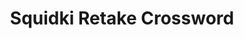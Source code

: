 ---
slug: squidki-retake-crossword
title: Squidki Retake Crossword
description: "Squidki Retake Crossword is an exciting online game. Play for free directly in your browser!"
icon: /images/new_mods/Sprunki Retake Crossword.png
url: https://wowtbc.net/sprunkin/crossword-retake/index.html
previewImage: /images/new_mods/Sprunki Retake Crossword.png
type: new mods

# SEO配置
seo:
  title: "Squidki Retake Crossword - Play Free Online Game | Fun Browser Games"
  description: "Squidki Retake Crossword - Play this fun online game for free in your browser. No download required!"
  ogImage: "/images/new_mods/Sprunki Retake Crossword.png"
  keywords: "squidki-retake-crossword, online game, browser game, free game, new mods game, play online"

videoUrls:
  - https://www.youtube.com/embed/example1
  - https://www.youtube.com/embed/example2

whyPlay:
  title: "Why Play Squidki Retake Crossword?"
  items:
    - "Immersive Gameplay: Squidki Retake Crossword offers an engaging and immersive gaming experience that will keep you entertained for hours"
    - "Challenging Levels: Test your skills with increasingly difficult challenges and obstacles"
    - "Beautiful Graphics: Enjoy stunning visuals and smooth animations that bring the game world to life"
    - "Regular Updates: New content and features are added regularly to keep the game fresh and exciting"
    - "Free to Play: Experience all the fun without spending a penny"
    - "Community Features: Connect with other players, share strategies, and compete for high scores"
    - "Cross-Platform: Play on any device with a web browser, no downloads required"

features:
  title: "Key Features of Squidki Retake Crossword"
  image: "/images/new_mods/Sprunki Retake Crossword.png"
  items:
    - "Intuitive Controls: Easy to learn controls make Squidki Retake Crossword accessible for players of all skill levels"
    - "Multiple Game Modes: Enjoy various gameplay options that provide different challenges and experiences"
    - "Character Customization: Personalize your gaming experience with unique characters and items"
    - "Achievement System: Complete special tasks to earn rewards and recognition"
    - "Leaderboards: Compete with players worldwide and see who can achieve the highest scores"

characteristics:
  title: "Game Characteristics"
  image: "/images/new_mods/Sprunki Retake Crossword.png"
  items:
    - "Genre: New mods game with elements of strategy and skill"
    - "Difficulty: Suitable for both casual gamers and those seeking a challenge"
    - "Play Time: Quick sessions or extended gameplay, depending on your preference"
    - "Art Style: Vibrant and engaging visuals that enhance the gaming experience"
    - "Sound Design: Immersive audio that complements the gameplay perfectly"

info: "Squidki Retake Crossword is an exciting online game that offers players a unique and engaging gaming experience. With its intuitive controls, stunning visuals, and challenging gameplay, Squidki Retake Crossword provides hours of entertainment for players of all ages and skill levels. Whether you're looking for a quick gaming session during a break or an extended play session, Squidki Retake Crossword delivers an immersive experience that will keep you coming back for more. The game features multiple levels of increasing difficulty, ensuring that players are constantly challenged as they progress. With regular updates adding new content and features, Squidki Retake Crossword remains fresh and exciting, providing endless entertainment options for its growing community of players."

howToPlayIntro: "Welcome to Squidki Retake Crossword! This guide will walk you through the basics and help you master the game. Whether you're a beginner or looking to improve your skills, these tips and instructions will enhance your gaming experience."

howToPlaySteps:
  - title: "Getting Started"
    description: "Begin your Squidki Retake Crossword adventure by familiarizing yourself with the controls. Use your keyboard or mouse to navigate through the game interface. The tutorial will guide you through the basic mechanics and help you understand the objectives."
  - title: "Understanding the Objectives"
    description: "In Squidki Retake Crossword, your main goal is to progress through levels by completing specific objectives. Each level presents unique challenges that require different strategies and approaches."
  - title: "Mastering the Controls"
    description: "Practice using the controls to improve your precision and reaction time. Squidki Retake Crossword requires quick reflexes and strategic thinking to overcome obstacles and defeat opponents."
  - title: "Utilizing Power-ups"
    description: "Collect power-ups throughout the game to enhance your abilities and overcome difficult challenges. Each power-up offers unique advantages that can be crucial for success."
  - title: "Developing Strategies"
    description: "As you progress in Squidki Retake Crossword, develop effective strategies for different scenarios. Analyze patterns, anticipate challenges, and adapt your approach to maximize your performance."

faq:
  title: "Frequently Asked Questions about Squidki Retake Crossword"
  items:
    - question: "Is Squidki Retake Crossword free to play?"
      answer: "Yes, Squidki Retake Crossword is completely free to play directly in your web browser. No downloads or purchases are required to enjoy the full game experience."
    - question: "Can I play Squidki Retake Crossword on mobile devices?"
      answer: "Yes, Squidki Retake Crossword is optimized for both desktop and mobile play. You can enjoy the game on any device with a web browser and internet connection."
    - question: "Are there any in-game purchases?"
      answer: "While Squidki Retake Crossword is free to play, there may be optional in-game purchases available for cosmetic items or additional features that don't affect core gameplay."
    - question: "How often is Squidki Retake Crossword updated?"
      answer: "The developers regularly update Squidki Retake Crossword with new content, features, and improvements based on player feedback and game performance."
    - question: "Can I play Squidki Retake Crossword offline?"
      answer: "Currently, Squidki Retake Crossword requires an internet connection to play as it's a browser-based online game."
    - question: "Is Squidki Retake Crossword suitable for children?"
      answer: "Yes, Squidki Retake Crossword is designed to be family-friendly and suitable for players of all ages."
    - question: "How do I report bugs or issues?"
      answer: "If you encounter any problems while playing Squidki Retake Crossword, you can report them through the game's support page or contact the developers directly through their website."
    - question: "Still Have Questions?"
      answer: "If you have additional questions about Squidki Retake Crossword that aren't covered in this FAQ, please visit our support center or contact our customer service team for assistance."
---